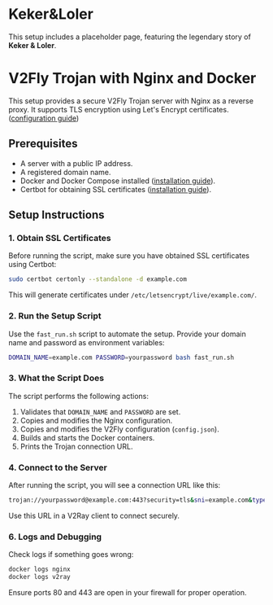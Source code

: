 # Keker&Loler

This setup includes a placeholder page, featuring the legendary story of **Keker & Loler**. 

# V2Fly Trojan with Nginx and Docker

This setup provides a secure V2Fly Trojan server with Nginx as a reverse proxy. It supports TLS encryption using Let's Encrypt certificates.([configuration guide](https://www.v2fly.org/en_US/v5/config/proxy/trojan.html))

## Prerequisites

- A server with a public IP address.
- A registered domain name.
- Docker and Docker Compose installed ([installation guide](https://docs.docker.com/engine/install/)).
- Certbot for obtaining SSL certificates ([installation guide](https://certbot.eff.org/)).

## Setup Instructions


### 1. Obtain SSL Certificates

Before running the script, make sure you have obtained SSL certificates using Certbot:

```bash
sudo certbot certonly --standalone -d example.com
```

This will generate certificates under `/etc/letsencrypt/live/example.com/`.

### 2. Run the Setup Script

Use the `fast_run.sh` script to automate the setup. Provide your domain name and password as environment variables:

```bash
DOMAIN_NAME=example.com PASSWORD=yourpassword bash fast_run.sh
```

### 3. What the Script Does

The script performs the following actions:

1. Validates that `DOMAIN_NAME` and `PASSWORD` are set.
2. Copies and modifies the Nginx configuration.
3. Copies and modifies the V2Fly configuration (`config.json`).
4. Builds and starts the Docker containers.
5. Prints the Trojan connection URL.

### 4. Connect to the Server

After running the script, you will see a connection URL like this:

```bash
trojan://yourpassword@example.com:443?security=tls&sni=example.com&type=tcp#Me
```

Use this URL in a V2Ray client to connect securely.

### 6. Logs and Debugging

Check logs if something goes wrong:

```bash
docker logs nginx
docker logs v2ray
```

Ensure ports 80 and 443 are open in your firewall for proper operation.


